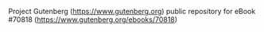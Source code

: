 Project Gutenberg (https://www.gutenberg.org) public repository for
eBook #70818 (https://www.gutenberg.org/ebooks/70818)
